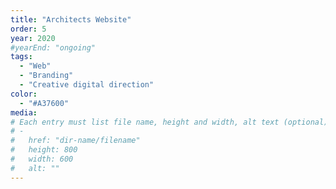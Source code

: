 ```yaml
---
title: "Architects Website"
order: 5
year: 2020
#yearEnd: "ongoing"
tags: 
  - "Web"
  - "Branding"
  - "Creative digital direction"
color: 
  - "#A37600"
media: 
# Each entry must list file name, height and width, alt text (optional)
# -
#   href: "dir-name/filename"
#   height: 800
#   width: 600
#   alt: ""
---
```


